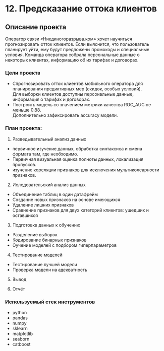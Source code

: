 # 12. Предсказание оттока клиентов

## Описание проекта
Оператор связи «Ниединогоразрыва.ком» хочет научиться прогнозировать отток клиентов. Если выяснится, что пользователь планирует уйти, ему будут предложены промокоды и специальные условия. Команда оператора собрала персональные данные о некоторых клиентах, информацию об их тарифах и договорах.

### Цели проекта  

- Спрогнозировать отток клиентов мобильного оператора для планирования предиктивных мер (скидок, особых условий).  
Для выборки клиентов доступны персональные данные, информация о тарифах и договорах.  
- Построить модель со значением метрики качества ROC_AUC не меньше 0.88.  
Дополнительно зафиксировать accuracy модели.  

### План проекта:

1. Разведывательный анализ данных
- первичное изучение данных, обработка синтаксиса и смена формата там, где необходимо.
- Первичная визуальная оценка полноты данных, локализация пропусков.
- изучение кореляции признаков для исключения мультиколеарности признаков.

2. Иследовательский анализ данных
- Объединение таблиц в один датафрейм
- Создание новых признаков на основе имеющихся
- Удаление лишних признаков
- Сравнение признаков для двух категорий клиентов: ушедших и оставшихся

3. Подготовка данных к обучению
- Разделение выборок
- Кодирование бинарных признаков
- Оучение моделей с подбором гиперпараметров

4. Тестирование моделей
- Тестирование лучшей модели
- Проверка модели на адекватность

5. Вывод

6. Отчёт

### Используемый стек инструментов

- python
- pandas
- numpy
- sklearn
- matplotlib
- seaborn
- catboost  

